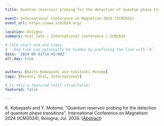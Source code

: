```yaml
---
title: Quantum reservoir probing for the detection of quantum phase transitions @ ICM2024

event: International Conference on Magnetism 2024 (ICM2024)
event_url: https://www.icm2024.org/

location: Bologna
summary: Oral talk / International conference / ICM2024

# Talk start and end times.
#   End time can optionally be hidden by prefixing the line with `#`.
date: '2024-06-01T14:45:00Z'
all_day: true


authors: [Kaito Kobayashi and Yukitoshi Motome]
tags: [Recent, Oral, International]

# Is this a featured talk? (true/false)
featured: false

---
```

 K. Kobayashi and Y. Motome, "Quantum reservoir probing for the detection of quantum phase transitions", International Conference on Magnetism 2024 (ICM2024), Bologna, Jul. 2024. ([Abstract](https://www.mitcongressi.it/app/index.php?pag=abstract-single&locpagname=archive-bookmarks&IDconvegno=1528&IDgiorno=2&IDsala=6&IDabstract=942))